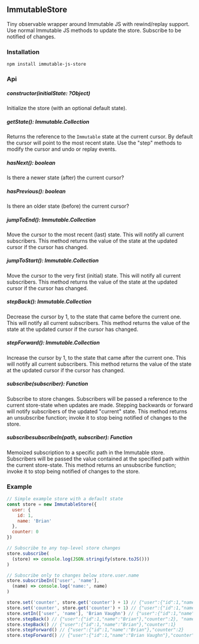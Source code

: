 ImmutableStore
-----
Tiny observable wrapper around Immutable JS with rewind/replay support.
Use normal Immutable JS methods to update the store.
Subscribe to be notified of changes.

### Installation
```
npm install immutable-js-store
```

### Api

##### constructor(initialState: ?Object)
Initialize the store (with an optional default state).

##### getState(): Immutable.Collection
Returns the reference to the `Immutable` state at the current cursor.
By default the cursor will point to the most recent state.
Use the "step" methods to modify the cursor and undo or replay events.

##### hasNext(): boolean
Is there a newer state (after) the current cursor?

##### hasPrevious(): boolean
Is there an older state (before) the current cursor?

##### jumpToEnd(): Immutable.Collection
Move the cursor to the most recent (last) state.
This will notify all current subscribers.
This method returns the value of the state at the updated cursor if the cursor has changed.

##### jumpToStart(): Immutable.Collection
Move the cursor to the very first (initial) state.
This will notify all current subscribers.
This method returns the value of the state at the updated cursor if the cursor has changed.

##### stepBack(): Immutable.Collection
Decrease the cursor by 1, to the state that came before the current one.
This will notify all current subscribers.
This method returns the value of the state at the updated cursor if the cursor has changed.

##### stepForward(): Immutable.Collection
Increase the cursor by 1, to the state that came after the current one.
This will notify all current subscribers.
This method returns the value of the state at the updated cursor if the cursor has changed.

##### subscribe(subscriber): Function
Subscribe to store changes.
Subscribers will be passed a reference to the current store-state when updates are made.
Stepping backwards or forward will notify subscribers of the updated "current" state.
This method returns an unsubscribe function; invoke it to stop being notified of changes to the store.

##### subscribesubscribeIn(path, subscriber): Function
Memoized subscription to a specific path in the Immutable store.
Subscribers will be passed the value contained at the specified path within the current store-state.
This method returns an unsubscribe function; invoke it to stop being notified of changes to the store.

### Example
```js
// Simple example store with a default state
const store = new ImmutableStore({
  user: {
    id: 1,
    name: 'Brian'
  },
  counter: 0
})

// Subscribe to any top-level store changes
store.subscribe(
  (store) => console.log(JSON.stringify(store.toJS()))
)

// Subscribe only to changes below store.user.name
store.subscribeIn(['user', 'name'],
  (name) => console.log('name:', name)
)

store.set('counter', store.get('counter') + 1) // {"user":{"id":1,"name":"Brian"},"counter":1}
store.set('counter', store.get('counter') + 1) // {"user":{"id":1,"name":"Brian"},"counter":2}
store.setIn(['user', 'name'], 'Brian Vaughn') // {"user":{"id":1,"name":"Brian Vaughn"},"counter":2}, "name: Brian Vaughn"
store.stepBack() // {"user":{"id":1,"name":"Brian"},"counter":2}, "name: Brian"
store.stepBack() // {"user":{"id":1,"name":"Brian"},"counter":1}
store.stepForward() // {"user":{"id":1,"name":"Brian"},"counter":2}
store.stepForward() // {"user":{"id":1,"name":"Brian Vaughn"},"counter":2}, "name: Brian Vaughn"
```
